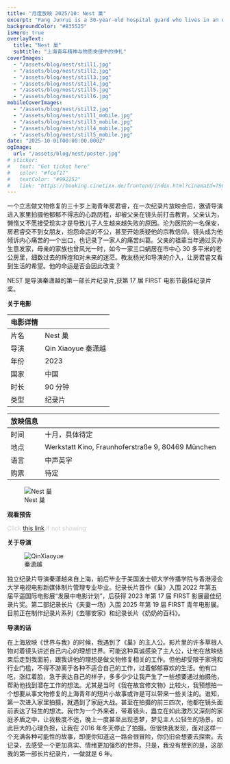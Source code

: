 ```yaml
---
title: "月度放映 2025/10: Nest 巢"
excerpt: "Fang Junrui is a 30-year-old hospital guard who lives in an old tiny flat with his parents in the center of Shanghai. He has been passionate about relic restoration but couldn’t find a related job for years. That has led to his disappointment in life. He routinely buys arts and history books but runs out of space to store them, irritating his parents who own the flat. Things started to change when a friend from the church and the film director came to his life. He felt like that his life was moving again at God’s will."
backgroundColor: "#835525"
isHero: true
overlayText:
  title: "Nest 巢"
  subtitle: "上海青年精神与物质夹缝中的挣扎"
coverImages:
  - "/assets/blog/nest/still1.jpg"
  - "/assets/blog/nest/still2.jpg"
  - "/assets/blog/nest/still3.jpg"
  - "/assets/blog/nest/still4.jpg"
  - "/assets/blog/nest/still5.jpg"
  - "/assets/blog/nest/still6.jpg"
mobileCoverImages:
  - "/assets/blog/nest/still2.jpg"
  - "/assets/blog/nest/still1_mobile.jpg"
  - "/assets/blog/nest/still3_mobile.jpg"
  - "/assets/blog/nest/still4_mobile.jpg"
  - "/assets/blog/nest/still5_mobile.jpg"
date: "2025-10-01T00:00:00.000Z"
ogImage:
  url: "/assets/blog/nest/poster.jpg"
# sticker:
#   text: "Get ticket here"
#   color: "#fcef17"
#   textColor: "#992252"
#   link: "https://booking.cinetixx.de/frontend/index.html?cinemaId=750223040&showId=3291158900&bgswitch=false&resize=false#/show/750223040/3291158900"
---
```


一个立志做文物修复的三十岁上海青年房君睿，在一次纪录片放映会后，邀请导演进入家里拍摄他郁郁不得志的心路历程，却被父亲在镜头前打击教育。父亲认为，懒惰又不愿接受现实才是导致儿子人生越来越失败的原因。沦为医院的一名保安，房君睿交不到女朋友，抱怨命运的不公，甚至开始质疑他的宗教信仰。镜头成为他倾诉内心痛苦的一个出口，也记录了一家人的痛苦纠葛。父亲的祖辈当年通过买办生意发家，母亲的家族也曾风光一时，如今一家三口蜗居在市中心 30 多平米的老公房里，细数过去的辉煌和对未来的迷茫。教友杨光和导演的介入，让房君睿又看到生活的希望。他的命运是否会因此改变？

NEST 是导演秦潇越的第一部长片纪录片,获第 17 届 FIRST 电影节最佳纪录片奖。

**关于电影**

| 电影详情 |                    |
| -------- | ------------------ |
| 片名     | Nest 巢            |
| 导演     | Qin Xiaoyue 秦潇越 |
| 年份     | 2023               |
| 国家     | 中国               |
| 时长     | 90 分钟            |
| 类型     | 纪录片             |

| 放映信息 |                                                   |
| -------- | ------------------------------------------------- |
| 时间     | 十月，具体待定                                    |
| 地点     | Werkstatt Kino, Fraunhoferstraße 9, 80469 München |
| 语言     | 中声英字                                          |
| 购票     | 待定                                              |

<figure>
    <img src="/assets/blog/nest/poster.jpg" alt="Nest 巢" />
    <figcaption>Nest 巢</figcaption>
</figure>

**观看预告**

<span style="color: #cccccc; font-size: 14px;">Click <a href="https://youtu.be/DYwDZu93lRQ?feature=shared" target="_blank" rel="noopener noreferrer" style="text-decoration: underline;">this link</a> if not showing</span>

<div class="youtube-embed" data-video-id="DYwDZu93lRQ" data-title="Snow in Midsummer"></div>

**关于导演**

<figure>
  <img src="/assets/blog/nest/QinXiaoyue.jpeg" alt="QinXiaoyue" />
  <figcaption>秦潇越</figcaption>
</figure>

独立纪录片导演秦潇越来自上海，前后毕业于美国波士顿大学传播学院与香港浸会大学电视电影新媒体制片管理专业毕业。纪录长片首作《巢》入围 2022 年第五届平遥国际电影展“发展中电影计划”，后获得 2023 年第 17 届 FIRST 影展最佳纪录片奖。第二部纪录长片《夫妻一场》入围 2025 年第 19 届 FIRST 青年电影展。目前正在制作纪录片系列《去哪安家》和纪录长片《奶奶的百科》。

**导演的话**

在上海放映《世界与我》的时候，我遇到了《巢》的主人公。影片里的许多草根人物对着镜头讲述自己内心的理想世界。可能这种真诚感染了主人公，让他在放映结束后走到我面前，跟我讲他的理想是做文物修复相关的工作。但他却受限于家境和行业门槛，不得不游离于各种不适合自己的工作，过着郁郁寡欢的生活。他有口吃，涨红着脸，急于表达自己的样子，多多少少让我产生了一些想要通过拍摄他，帮助他找到潜在工作的想法。尤其是当时《我在故宫修文物》比较火，我预想拍一个想要从事文物修复的上海青年的短片小故事或许是可以带来一些关注的。谁知，第一次进入家里拍摄，就遇到了家庭大战。甚至在拍摄的前三四次，他都在镜头面前表达了轻生的想法。我作为一个外来者，带着镜头，矗立在如此激烈又深刻的家庭矛盾之中，让我极度不适，晚上一度甚至出现恶梦，梦见主人公轻生的场景。如此巨大的心理负担，让我在 2016 年冬天停止了拍摄。但很快我发现，面对这样一个充满各种可能性的故事，即便你知道这一路会很冒险，你仍旧会想要去探索。去记录，去感受一个更加真实、情绪更加强烈的世界。只是，我没有想到的是，这部我的第一部长片纪录片，一做就是 6 年。
